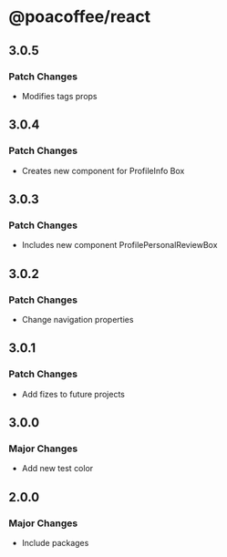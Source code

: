 # @poacoffee/react

## 3.0.5

### Patch Changes

- Modifies tags props

## 3.0.4

### Patch Changes

- Creates new component for ProfileInfo Box

## 3.0.3

### Patch Changes

- Includes new component ProfilePersonalReviewBox

## 3.0.2

### Patch Changes

- Change navigation properties

## 3.0.1

### Patch Changes

- Add fizes to future projects

## 3.0.0

### Major Changes

- Add new test color

## 2.0.0

### Major Changes

- Include packages
